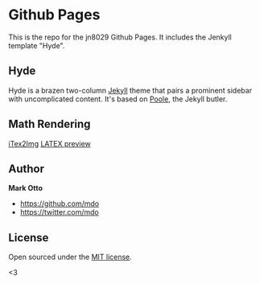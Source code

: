 # Github Pages

This is the repo for the jn8029 Github Pages. It includes the Jenkyll template "Hyde".

## Hyde

Hyde is a brazen two-column [Jekyll](http://jekyllrb.com) theme that pairs a prominent sidebar with uncomplicated content. It's based on [Poole](http://getpoole.com), the Jekyll butler.

## Math Rendering

[iTex2Img](http://www.sciweavers.org/free-online-latex-equation-editor)
[LATEX preview](https://cdn.rawgit.com/mathjax/MathJax/2.7.1/test/sample-dynamic-2.html)

## Author

**Mark Otto**
- <https://github.com/mdo>
- <https://twitter.com/mdo>


## License

Open sourced under the [MIT license](LICENSE.md).

<3
